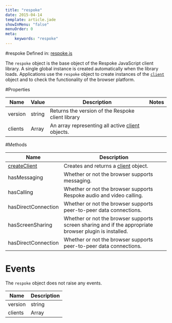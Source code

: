 ```yaml
---
title: "respoke"
date: 2015-04-14
template: article.jade
showInMenu: "false"
menuOrder: 0
meta:
    keywords: "respoke"
---
```


#respoke
Defined in: [respoke.js](https://github.com/respoke/respoke/blob/master/respoke/respoke.js)

The `respoke` object is the base object of the Respoke JavaScript client library. A single global instance is created automatically when the library loads. Applications use the `respoke` object to create instances of the [`client`](http://docs.respoke.io/js/client/client.md) object and to check the functionality of the browser platform. 


#Properties

Name 			| Value 			| Description   | Notes
------------ 	| ------------- 	| ------------- | -------------
version <a id="version"></a> | string | Returns the version of the Respoke client library
clients <a id="clients"></a> | Array | An array representing all active [client](https://docs.respoke.io/js-library/respoke.Client.html) objects. 


#Methods

Name         | Description
------------ | -------------
[createClient](https://docs.respoke.io/js-library/respoke.Client.html) | Creates and returns a [client](https://docs.respoke.io/js-library/respoke.Client.html) object.
hasMessaging | Whether or not the browser supports messaging.
hasCalling | Whether or not the browser supports Respoke audio and video calling.
hasDirectConnection | Whether or not the browser supports peer-to-peer data connections.
hasScreenSharing | Whether or not the browser supports screen sharing and if the appropriate browser plugin is installed.
hasDirectConnection | Whether or not the browser supports peer-to-peer data connections.


# Events

The `respoke` object does not raise any events.

Name 			| Description 		
------------ 	| ------------- 	
version <a id="version"></a> | string | Returns the version of the Respoke client library
clients <a id="clients"></a> | Array | An array representing all active [client](https://docs.respoke.io/js-library/respoke.Client.html) objects. 